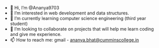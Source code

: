 - 👋 Hi, I’m @Ananya9703
- 👀 I’m interested in web development and data structures.
- 🌱 I’m currently learning computer science engineering (third year student)
- 💞️ I’m looking to collaborate on projects that will help me learn coding and give me experience.
- 📫 How to reach me: gmail - ananya.bhat@cumminscollege.in

<!---
Ananya9703/Ananya9703 is a ✨ special ✨ repository because its `README.md` (this file) appears on your GitHub profile.
You can click the Preview link to take a look at your changes.
--->
